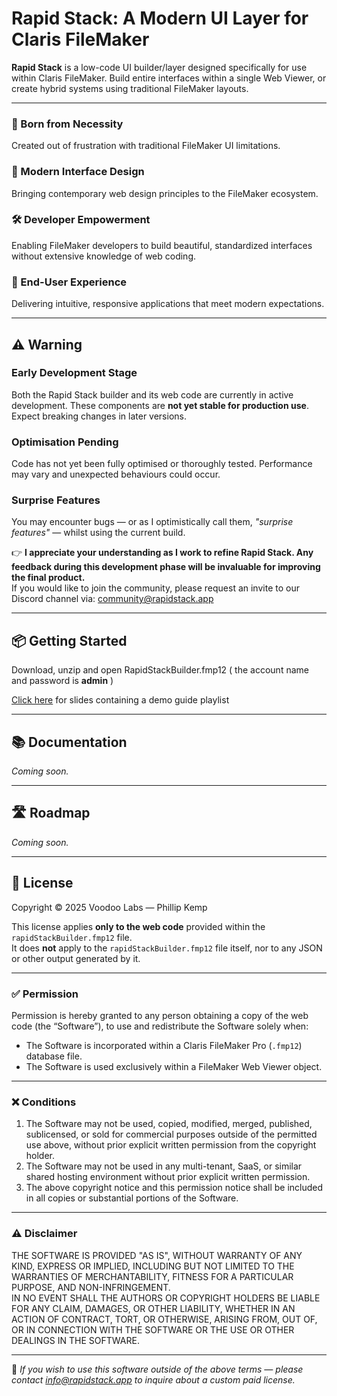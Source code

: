 # Rapid Stack: A Modern UI Layer for Claris FileMaker

**Rapid Stack** is a low-code UI builder/layer designed specifically for use within Claris FileMaker. Build entire interfaces within a single Web Viewer, or create hybrid systems using traditional FileMaker layouts.

---

### 🚀 Born from Necessity  
Created out of frustration with traditional FileMaker UI limitations.

### 🎨 Modern Interface Design  
Bringing contemporary web design principles to the FileMaker ecosystem.

### 🛠 Developer Empowerment  
Enabling FileMaker developers to build beautiful, standardized interfaces without extensive knowledge of web coding.

### 🤝 End-User Experience  
Delivering intuitive, responsive applications that meet modern expectations.

---

## ⚠️ Warning

### Early Development Stage  
Both the Rapid Stack builder and its web code are currently in active development. These components are **not yet stable for production use**. Expect breaking changes in later versions.

### Optimisation Pending  
Code has not yet been fully optimised or thoroughly tested. Performance may vary and unexpected behaviours could occur.

### Surprise Features  
You may encounter bugs — or as I optimistically call them, *"surprise features"* — whilst using the current build.

👉 **I appreciate your understanding as I work to refine Rapid Stack. Any feedback during this development phase will be invaluable for improving the final product.**  
If you would like to join the community, please request an invite to our Discord channel via: [community@rapidstack.app](mailto:community@rapidstack.app)

---

## 📦 Getting Started
Download, unzip and open RapidStackBuilder.fmp12 ( the account name and password is **admin** )

[Click here](https://gamma.app/docs/Rapid-Stack-A-Modern-UI-Layer-for-Claris-FileMaker-lg1qiab9a9lqhmz?mode=doc) for slides containing a demo guide playlist

---

## 📚 Documentation
*Coming soon.*

---

## 🛣 Roadmap
*Coming soon.*

---

## 📄 License

Copyright © 2025 Voodoo Labs — Phillip Kemp  

This license applies **only to the web code** provided within the `rapidStackBuilder.fmp12` file.  
It does **not** apply to the `rapidStackBuilder.fmp12` file itself, nor to any JSON or other output generated by it.

---

### ✅ Permission

Permission is hereby granted to any person obtaining a copy of the web code (the “Software”), to use and redistribute the Software solely when:
- The Software is incorporated within a Claris FileMaker Pro (`.fmp12`) database file.
- The Software is used exclusively within a FileMaker Web Viewer object.

---

### ❌ Conditions

1. The Software may not be used, copied, modified, merged, published, sublicensed, or sold for commercial purposes outside of the permitted use above, without prior explicit written permission from the copyright holder.
2. The Software may not be used in any multi-tenant, SaaS, or similar shared hosting environment without prior explicit written permission.
3. The above copyright notice and this permission notice shall be included in all copies or substantial portions of the Software.

---

### ⚠️ Disclaimer

THE SOFTWARE IS PROVIDED "AS IS", WITHOUT WARRANTY OF ANY KIND, EXPRESS OR IMPLIED, INCLUDING BUT NOT LIMITED TO THE WARRANTIES OF MERCHANTABILITY, FITNESS FOR A PARTICULAR PURPOSE, AND NON-INFRINGEMENT.  
IN NO EVENT SHALL THE AUTHORS OR COPYRIGHT HOLDERS BE LIABLE FOR ANY CLAIM, DAMAGES, OR OTHER LIABILITY, WHETHER IN AN ACTION OF CONTRACT, TORT, OR OTHERWISE, ARISING FROM, OUT OF, OR IN CONNECTION WITH THE SOFTWARE OR THE USE OR OTHER DEALINGS IN THE SOFTWARE.

---

💬 *If you wish to use this software outside of the above terms — please contact [info@rapidstack.app](mailto:info@rapidstack.app) to inquire about a custom paid license.*
